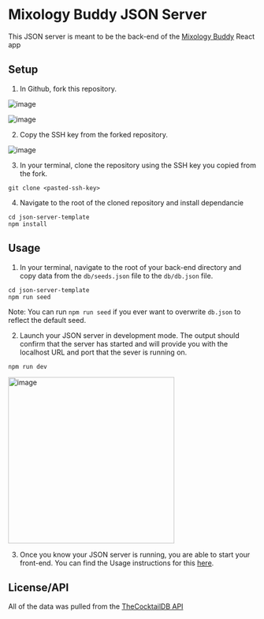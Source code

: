 # Mixology Buddy JSON Server

This JSON server is meant to be the back-end of the [Mixology Buddy](https://github.com/tred237/mixology-buddy) React app

## Setup

1. In Github, fork this repository.

![image](https://user-images.githubusercontent.com/103388556/189546584-8ec5fef7-4d7d-4c47-ae6b-f6e6ae834a69.png)

![image](https://user-images.githubusercontent.com/103388556/189546761-f0f05411-1967-46c7-b081-063bc6951ae0.png)

2. Copy the SSH key from the forked repository.

![image](https://user-images.githubusercontent.com/103388556/189546817-4d32dcbb-e79e-4220-8fc2-c573d21e9cc1.png)
  
3. In your terminal, clone the repository using the SSH key you copied from the fork.
```
git clone <pasted-ssh-key>
```
  
4. Navigate to the root of the cloned repository and install dependancie  
```
cd json-server-template
npm install
```

## Usage
1. In your terminal, navigate to the root of your back-end directory and copy data from the `db/seeds.json` file to the
`db/db.json` file.
```
cd json-server-template
npm run seed
```

Note: You can run `npm run seed` if you ever want to overwrite `db.json` to reflect the default seed.

2. Launch your JSON server in development mode. The output should confirm that the server has started and will provide you with the localhost URL and port that the sever is running on.
 ```
 npm run dev
 ```

<img width="337" alt="image" src="https://user-images.githubusercontent.com/103388556/200965932-85812984-3c84-4534-b01e-c34474cbf05a.png">

3. Once you know your JSON server is running, you are able to start your front-end. You can find the Usage instructions for this [here](https://github.com/tred237/mixology-buddy).

## License/API

All of the data was pulled from the [TheCocktailDB API](https://www.thecocktaildb.com/api.php?ref=apilist.fun)
